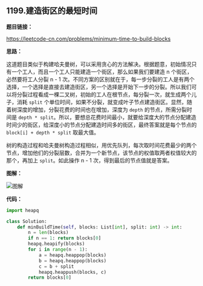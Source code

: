 ## 1199.建造街区的最短时间

**题目链接：**

https://leetcode-cn.com/problems/minimum-time-to-build-blocks

**思路：**

这道题目类似于构建哈夫曼树，可以采用贪心的方法解决。根据题意，初始情况只有一个工人，而且一个工人只能建造一个街区，那么如果我们要建造 n 个街区，必然要将工人分裂 n - 1 次。不同方案的区别就在于，每一步分裂的工人是有两个选择，一个选择是直接去建造街区，另一个选择是开始下一步的分裂。所以我们可以将分裂过程看成一棵二叉树，初始的工人在根节点，每分裂一次，就生成两个儿子，消耗 `split` 个单位时间，如果不分裂，就变成叶子节点建造街区。显然，随着树深度的增加，分裂花费的时间也在增加，深度为 `depth` 的节点，所需分裂时间是 `depth * split`。所以，要想总花费时间最小，就要给深度大的节点分配建造时间少的街区，给深度小的节点分配建造时间多的街区，最终答案就是每个节点的 `block[i] + depth * split` 取最大值。

树的构造过程和哈夫曼树构造过程相似，用优先队列，每次取时间花费最少的两个节点，增加他们的分裂层数，合并为一个新节点，该节点的权值取两者权值较大的那个，再加上 `split`。如此操作 n - 1 次，得到最后的节点值就是答案。

**图解：**

![图解](http://qiniu.wenyuetech.cn/1199-1.gif)


**代码：**
```python
import heapq

class Solution:
    def minBuildTime(self, blocks: List[int], split: int) -> int:
        n = len(blocks)
        if n == 1: return blocks[0]
        heapq.heapify(blocks)
        for i in range(n - 1):
            a = heapq.heappop(blocks)
            b = heapq.heappop(blocks)
            c = b + split
            heapq.heappush(blocks, c)
        return blocks[0]
```


